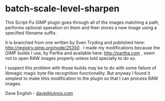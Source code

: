 batch-scale-level-sharpen
=========================

This Script-Fu GIMP plugin goes through all of the images matching a path, performs optional operation on them and then stores a new image using a specified filename suffix.

It is branched from one written by Sven Tryding and published here: http://registry.gimp.org/node/25350 . I made my modifications because the GIMP builds I use, by Partha and available here: http://partha.com , seem not to open RAW images properly unless told specially to do so.

I suspect this problem with those builds may be to do with some failure of libmagic magic byte file recognition functionality. But anyway I found it simplest to make tihis modification to the plugin so that I can process RAW images.

Dave English - dave@lutnos.com